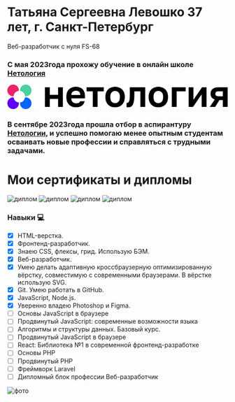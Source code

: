 # Татьяна Сергеевна Левошко 37 лет, г. Санкт-Петербург
Веб-разработчик с нуля
FS-68
### С мая 2023года прохожу обучение в онлайн школе [Нетология](https://netology.ru/)
[![нетология](image-1.png)](https://netology.ru/)
### В сентябре 2023года прошла отбор в аспирантуру [Нетологии](https://netology.ru/), и успешно помогаю менее опытным студентам осваивать новые профессии и справляться с трудными задачами. 

# Мои сертификаты и дипломы

![диплом](https://sun9-21.userapi.com/impg/FAizlTXYYg6F8O8Q4IDfBcOBI4EM09qY_wzCYg/KDa9LCyYRnM.jpg?size=729x512&quality=96&sign=6e89af06b4a79718e049788b55a468e7&type=album)
![диплом](https://sun9-18.userapi.com/impg/s38Tb3MAYIpCRS4uoeVzMLkb9FM-R_0OaD7yng/M4Rpg8WnLNE.jpg?size=725x512&quality=96&sign=98fff22e0c892109a3e068c8efbed0d7&type=album)
![диплом](https://sun9-5.userapi.com/impg/k52CQiIK1tb8OcTWw9QyaTHBgZKTXv72dtQZLA/KcZB5b_IAuA.jpg?size=725x512&quality=96&sign=6e0a6b56012ac8c49b783d2196bf2160&type=album)
![диплом](https://sun9-55.userapi.com/impg/WtkZ8VtVS-7tOXXWRWNHEJIXjy5i7rcxIh2eTw/qRtI0kDRjtA.jpg?size=725x512&quality=96&sign=87d51d83bd4e952c176d8e46f837f676&type=album)


### Навыки 💻
- [x] HTML-верстка.
- [x] Фронтенд-разработчик.
- [x] Знаею CSS, флексы, грид. Использую БЭМ.
- [x] Веб-разработчик.
- [x] Умею делать адаптивную кроссбраузерную оптимизированную вёрстку, совместимую с современными браузерами. В вёрстке использую SVG.
- [x] Git. Умею работать в GitHub.
- [x] JavaScript, Node.js.
- [x] Уверенно владею Photoshop и  Figma.
- [ ] Основы JavaScript в браузере
- [ ] Продвинутый JavaScript: современные возможности языка
- [ ] Алгоритмы и структуры данных. Базовый курс.
- [ ] Продвинутый JavaScript в браузере
- [ ] React: Библиотека №1 в современной фронтенд-разработке
- [ ] Основы PHP
- [ ] Продвинутый PHP
- [ ] Фреймворк Laravel
- [ ] Дипломный блок профессии Веб-разработчик

![фото](https://sun9-37.userapi.com/impg/z-31mv8b5rUjDJhdkeRgQhSNEaCRDj1pqV_uQQ/01vx8Tgm2Z8.jpg?size=554x986&quality=95&sign=ee5bd1e04a283d5fe861248a7b8e191f&type=album)












